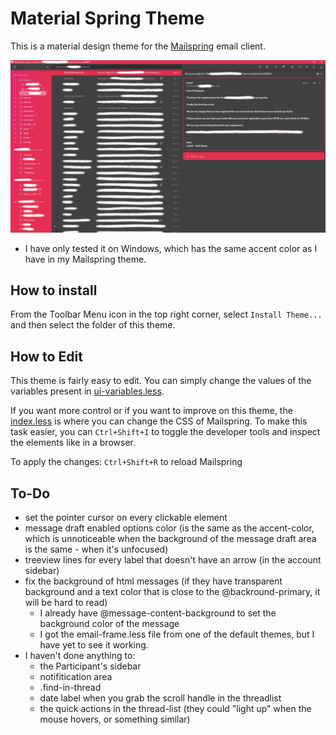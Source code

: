 # Material Spring Theme

This is a material design theme for the [Mailspring](http://www.getmailspring.com/) email client.

![*Screenshot*](/screenshot/1.png)

- I have only tested it on Windows, which has the same accent color as I have in my Mailspring theme.


## How to install

From the Toolbar Menu icon in the top right corner, select `Install Theme...` and then
select the folder of this theme.


## How to Edit

This theme is fairly easy to edit. You can simply change the values of the
variables present in [ui-variables.less](/styles/ui-variables.less).

If you want more control or if you want to improve on this theme, the [index.less](/styles/index.less)
is where you can change the CSS of Mailspring.
To make this task easier, you can `Ctrl+Shift+I` to toggle the developer tools and inspect the elements
like in a browser.

To apply the changes: `Ctrl+Shift+R` to reload Mailspring


## To-Do

- set the pointer cursor on every clickable element
- message draft enabled options color (is the same as the accent-color, which is unnoticeable when the background of the message draft area is the same - when it's unfocused)
- treeview lines for every label that doesn't have an arrow (in the account sidebar)
- fix the background of html messages (if they have transparent background and a text color that is close to the @backround-primary, it will be hard to read)
	- I already have @message-content-background to set the background color of the message
   - I got the email-frame.less file from one of the default themes, but I have yet to see it working.
- I haven't done anything to:
	- the Participant's sidebar
	- notifitication area
	- .find-in-thread
	- date label when you grab the scroll handle in the threadlist
   - the quick actions in the thread-list (they could "light up" when the mouse hovers, or something similar)